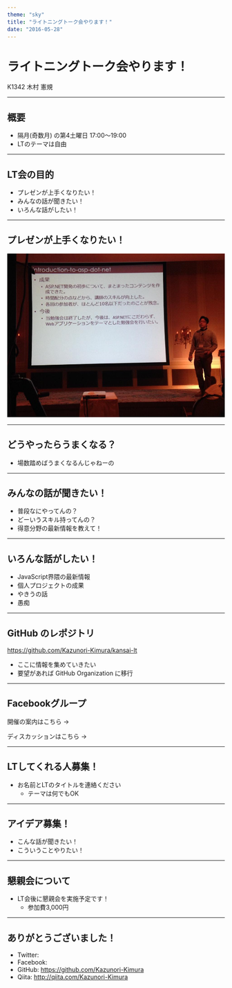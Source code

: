 ```yaml
---
theme: "sky"
title: "ライトニングトーク会やります！"
date: "2016-05-28" 
---
```

# ライトニングトーク会やります！

K1342 木村 憲規

---

## 概要

* 隔月(奇数月) の第4土曜日 17:00～19:00
* LTのテーマは自由

---

## LT会の目的

* プレゼンが上手くなりたい！
* みんなの話が聞きたい！
* いろんな話がしたい！

---

## プレゼンが上手くなりたい！

![プロエンジニア・フェスティバルの様子](./images/pe-fes.jpg)

---

## どうやったらうまくなる？

* 場数踏めばうまくなるんじゃねーの

---

## みんなの話が聞きたい！

* 普段なにやってんの？
* どーいうスキル持ってんの？
* 得意分野の最新情報を教えて！

---

## いろんな話がしたい！

* JavaScript界隈の最新情報
* 個人プロジェクトの成果
* やきうの話
* 愚痴

---

## GitHub のレポジトリ

https://github.com/Kazunori-Kimura/kansai-lt

* ここに情報を集めていきたい
* 要望があれば GitHub Organization に移行

---

## Facebookグループ

開催の案内はこちら -> 

ディスカッションはこちら -> 

---

## LTしてくれる人募集！

* お名前とLTのタイトルを連絡ください
  - テーマは何でもOK

---

## アイデア募集！

* こんな話が聞きたい！
* こういうことやりたい！

---

## 懇親会について

* LT会後に懇親会を実施予定です！
  - 参加費3,000円

---

## ありがとうございました！

* Twitter: 
* Facebook: 
* GitHub: https://github.com/Kazunori-Kimura
* Qiita: http://qiita.com/Kazunori-Kimura
